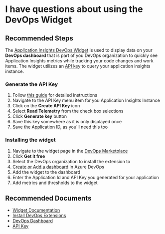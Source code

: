 <properties 
    pageTitle="Application Insights DevOps Widget"
    description="Common solutions to setting up the DevOps Widget"
    service="microsoft.insights"
    resource="components"
    authors="debugthings"
    ms.author="jamdavi"
    articleId="insights-devopswidget"
    displayOrder="202"
    selfHelpType="generic"
    cloudEnvironments="public, Fairfax"
    productPesIds="15693" 
    supportTopicIds="32602222"
 />
 
# I have questions about using the DevOps Widget

## **Recommended Steps**

The [Application Insights DevOps Widget](https://marketplace.visualstudio.com/items?itemName=ms-appinsights.ApplicationInsightsWidgets) is used to display data on your **DevOps dashboard** that is part of you DevOps organization to quickly see Application Insights metrics while tracking your code changes and work items. The widget utilizes an [API key](https://dev.applicationinsights.io/documentation/Authorization/API-key-and-App-ID) to query your application insights instance.

### **Generate the API Key**

1. Follow [this guide](https://dev.applicationinsights.io/documentation/Authorization/API-key-and-App-ID) for detailed instructions
2. Navigate to the API Key menu item for you Application Insights Instance
3. Click on the **Create API Key** icon
4. Select **Read Telemetry** from the check box selections
5. Click **Generate key** button
6. Save this key somewhere as it is only displayed once
7. Save the Application ID, as you'll need this too

### **Installing the widget**

1. Navigate to the widget page in the [DevOps Marketplace](https://marketplace.visualstudio.com/items?itemName=ms-appinsights.ApplicationInsightsWidgets)
2. Click **Get it free**
3. Select the DevOps organization to install the extension to
4. [Create or Add a dashboard](https://docs.microsoft.com/azure/devops/report/dashboards/dashboards?view=azure-devops) in Azure DevOps
5. Add the widget to the dashboard
6. Enter the Application Id and API Key you generated for your application
7. Add metrics and thresholds to the widget

## **Recommended Documents**

* [Widget Documentation](https://marketplace.visualstudio.com/items?itemName=ms-appinsights.ApplicationInsightsWidgets)
* [Install DevOps Extensions](https://docs.microsoft.com/azure/devops/marketplace/install-extension?view=azure-devops)<br>
* [DevOps Dashboard](https://docs.microsoft.com/azure/devops/report/dashboards/dashboards?view=azure-devops)<br>
* [API Key](https://dev.applicationinsights.io/documentation/Authorization/API-key-and-App-ID)

